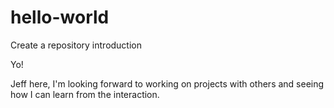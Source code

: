 # hello-world
Create a repository introduction

Yo!

Jeff here, I'm looking forward to working on projects with others and seeing how I can learn from the
interaction. 
